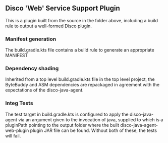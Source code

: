 ## Disco 'Web' Service Support Plugin

This is a plugin built from the source in the folder above, including a build rule
to output a well-formed Disco plugin.

### Manifest generation

The build.gradle.kts file contains a build rule to generate an appropriate MANIFEST

### Dependency shading

Inherited from a top level build.gradle.kts file in the top level project, the ByteBuddy and ASM
dependencies are repackaged in agreement with the expectations of the disco-java-agent.

### Integ Tests

The test target in build.gradle.kts is configured to apply the disco-java-agent via an argument given to the 
invocation of java, supplied to which is a pluginPath pointing to the output folder where the built
disco-java-agent-web-plugin plugin JAR file can be found. Without both of these, the tests will fail.